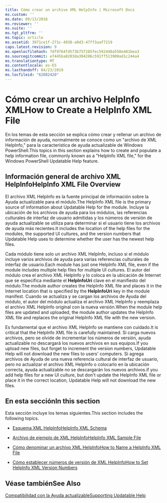 ```yaml
---
title: Cómo crear un archivo XML HelpInfo | Microsoft Docs
ms.custom: ''
ms.date: 09/13/2016
ms.reviewer: ''
ms.suite: ''
ms.tgt_pltfrm: ''
ms.topic: article
ms.assetid: 3971ce1f-271c-4938-a9d3-47ff3aaf7219
caps.latest.revision: 9
ms.openlocfilehash: 7df9764fd573b75f285fec592448a550e481bea3
ms.sourcegitcommit: e7445ba8203da304286c591ff513900ad1c244a4
ms.translationtype: MT
ms.contentlocale: es-ES
ms.lasthandoff: 04/23/2019
ms.locfileid: "62082420"
---
```

# <a name="how-to-create-a-helpinfo-xml-file"></a><span data-ttu-id="1d3c8-102">Cómo crear un archivo HelpInfo XML</span><span class="sxs-lookup"><span data-stu-id="1d3c8-102">How to Create a HelpInfo XML File</span></span>

<span data-ttu-id="1d3c8-103">En los temas de esta sección se explica cómo crear y rellenar un archivo de información de ayuda, normalmente se conoce como un "archivo de XML HelpInfo," para la característica de ayuda actualizable de Windows PowerShell.</span><span class="sxs-lookup"><span data-stu-id="1d3c8-103">This topics in this section explains how to create and populate a help information file, commonly known as a "HelpInfo XML file," for the Windows PowerShell Updatable Help feature.</span></span>

## <a name="helpinfo-xml-file-overview"></a><span data-ttu-id="1d3c8-104">Información general de archivo XML HelpInfo</span><span class="sxs-lookup"><span data-stu-id="1d3c8-104">HelpInfo XML File Overview</span></span>

<span data-ttu-id="1d3c8-105">El archivo XML HelpInfo es la fuente principal de información sobre la Ayuda actualizable para el módulo.</span><span class="sxs-lookup"><span data-stu-id="1d3c8-105">The HelpInfo XML file is the primary source of information about Updatable Help for the module.</span></span> <span data-ttu-id="1d3c8-106">Incluye la ubicación de los archivos de ayuda para los módulos, las referencias culturales de interfaz de usuario admitidas y los números de versión de ayuda actualizable se utiliza para determinar si el usuario tiene los archivos de ayuda más recientes.</span><span class="sxs-lookup"><span data-stu-id="1d3c8-106">It includes the location of the help files for the modules, the supported UI cultures, and the version numbers that Updatable Help uses to determine whether the user has the newest help files.</span></span>

<span data-ttu-id="1d3c8-107">Cada módulo tiene solo un archivo XML HelpInfo, incluso si el módulo incluye varios archivos de ayuda para varias referencias culturales de interfaz de usuario.</span><span class="sxs-lookup"><span data-stu-id="1d3c8-107">Each module has just one HelpInfo XML file, even if the module includes multiple help files for multiple UI cultures.</span></span> <span data-ttu-id="1d3c8-108">El autor del módulo crea el archivo XML HelpInfo y lo coloca en la ubicación de Internet que se especifica mediante el **HelpInfoUri** clave en el manifiesto del módulo.</span><span class="sxs-lookup"><span data-stu-id="1d3c8-108">The module author creates the HelpInfo XML file and places it in the Internet location that is specified by the **HelpInfoUri** key in the module manifest.</span></span> <span data-ttu-id="1d3c8-109">Cuando se actualiza y se cargan los archivos de Ayuda del módulo, el autor del módulo actualiza el archivo XML HelpInfo y reemplaza el archivo XML HelpInfo original con la nueva versión.</span><span class="sxs-lookup"><span data-stu-id="1d3c8-109">When the module help files are updated and uploaded, the module author updates the HelpInfo XML file and replaces the original HelpInfo XML file with the new version.</span></span>

<span data-ttu-id="1d3c8-110">Es fundamental que el archivo XML HelpInfo se mantiene con cuidado.</span><span class="sxs-lookup"><span data-stu-id="1d3c8-110">It is critical that the HelpInfo XML file is carefully maintained.</span></span> <span data-ttu-id="1d3c8-111">Si carga nuevos archivos, pero se olvide de incrementar los números de versión, ayuda actualizable no descargará los nuevos archivos en sus equipos.</span><span class="sxs-lookup"><span data-stu-id="1d3c8-111">If you upload new files, but forget to increment the version numbers, Updatable Help will not download the new files to users' computers.</span></span> <span data-ttu-id="1d3c8-112">Si agrega archivos de Ayuda de una nueva referencia cultural de interfaz de usuario, pero no actualizar el archivo XML HelpInfo o colocarlo en la ubicación correcta, ayuda actualizable no se descargarán los nuevos archivos.</span><span class="sxs-lookup"><span data-stu-id="1d3c8-112">if you add help files for a new UI culture, but don't update the HelpInfo XML file or place it in the correct location, Updatable Help will not download the new files.</span></span>

## <a name="in-this-section"></a><span data-ttu-id="1d3c8-113">En esta sección</span><span class="sxs-lookup"><span data-stu-id="1d3c8-113">In this section</span></span>

<span data-ttu-id="1d3c8-114">Esta sección incluye los temas siguientes.</span><span class="sxs-lookup"><span data-stu-id="1d3c8-114">This section includes the following topics.</span></span>

- [<span data-ttu-id="1d3c8-115">Esquema XML HelpInfo</span><span class="sxs-lookup"><span data-stu-id="1d3c8-115">HelpInfo XML Schema</span></span>](./helpinfo-xml-schema.md)

- [<span data-ttu-id="1d3c8-116">Archivo de ejemplo de XML HelpInfo</span><span class="sxs-lookup"><span data-stu-id="1d3c8-116">HelpInfo XML Sample File</span></span>](./helpinfo-xml-sample-file.md)

- [<span data-ttu-id="1d3c8-117">Cómo denominar un archivo XML HelpInfo</span><span class="sxs-lookup"><span data-stu-id="1d3c8-117">How to Name a HelpInfo XML File</span></span>](./how-to-name-a-helpinfo-xml-file.md)

- [<span data-ttu-id="1d3c8-118">Cómo establecer números de versión de XML HelpInfo</span><span class="sxs-lookup"><span data-stu-id="1d3c8-118">How to Set HelpInfo XML Version Numbers</span></span>](./how-to-set-helpinfo-xml-version-numbers.md)

## <a name="see-also"></a><span data-ttu-id="1d3c8-119">Véase también</span><span class="sxs-lookup"><span data-stu-id="1d3c8-119">See Also</span></span>

[<span data-ttu-id="1d3c8-120">Compatibilidad con la Ayuda actualizable</span><span class="sxs-lookup"><span data-stu-id="1d3c8-120">Supporting Updatable Help</span></span>](./supporting-updatable-help.md)